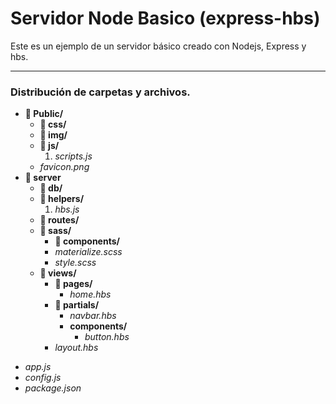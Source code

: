 # Servidor Node Basico (express-hbs)

Este es un ejemplo de un servidor básico creado con Nodejs, Express y hbs.

---
### Distribución de carpetas y archivos.
* **:open_file_folder: Public/**
    * **:open_file_folder: css/**
    * **:open_file_folder: img/**
    * **:open_file_folder: js/**
        1. *scripts.js*
    * *favicon.png*
* **:open_file_folder: server**
    * **:open_file_folder: db/**
    * **:open_file_folder: helpers/**
         1. *hbs.js*
    * **:open_file_folder: routes/**
    * **:open_file_folder: sass/**
         - **:open_file_folder: components/**
         - *materialize.scss*
         - *style.scss*
    * **:open_file_folder: views/**
         - **:open_file_folder: pages/**
            + *home.hbs*
         - **:open_file_folder: partials/**
             + *navbar.hbs*
             + **components/**
                * *button.hbs*
         - *layout.hbs*
- *app.js*
- *config.js*
- *package.json*